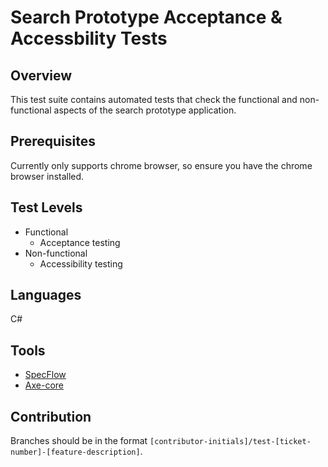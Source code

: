 ﻿# Search Prototype Acceptance & Accessbility Tests


## Overview

This test suite contains automated tests that check the functional and non-functional aspects of the search prototype application.

## Prerequisites

Currently only supports chrome browser, so ensure you have the chrome browser installed.

## Test Levels

- Functional
  - Acceptance testing
- Non-functional
  - Accessibility testing

## Languages

C#

## Tools

- [SpecFlow](https://specflow.org/)
- [Axe-core](https://github.com/dequelabs/axe-core/tree/develop)

## Contribution

Branches should be in the format `[contributor-initials]/test-[ticket-number]-[feature-description]`.
